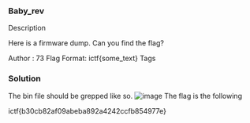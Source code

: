 ### Baby_rev
Description

Here is a firmware dump. Can you find the flag?

Author : 73
Flag Format:
ictf{some_text}
Tags
### Solution
The bin file should be grepped like so.
![image](https://user-images.githubusercontent.com/92258994/176900136-de0399ee-7bfe-407b-b208-ef11448de942.png)
The flag is the following

ictf{b30cb82af09abeba892a4242ccfb854977e}

